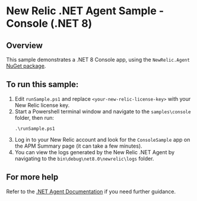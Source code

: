 # New Relic .NET Agent Sample - Console (.NET 8)

## Overview
This sample demonstrates a .NET 8 Console app, using the `NewRelic.Agent` [NuGet package](https://www.nuget.org/packages/NewRelic.Agent).

## To run this sample:
1. Edit `runSample.ps1` and replace `<your-new-relic-license-key>` with your New Relic license key.
2. Start a Powershell terminal window and navigate to the `samples\console` folder, then run:
    ```
    .\runSample.ps1
    ```
3. Log in to your New Relic account and look for the `ConsoleSample` app on the APM Summary page (it can take a few minutes).
4. You can view the logs generated by the New Relic .NET Agent by navigating to the `bin\debug\net8.0\newrelic\logs` folder.

## For more help
Refer to the [.NET Agent Documentation](https://docs.newrelic.com/install/dotnet) if you need further guidance.
